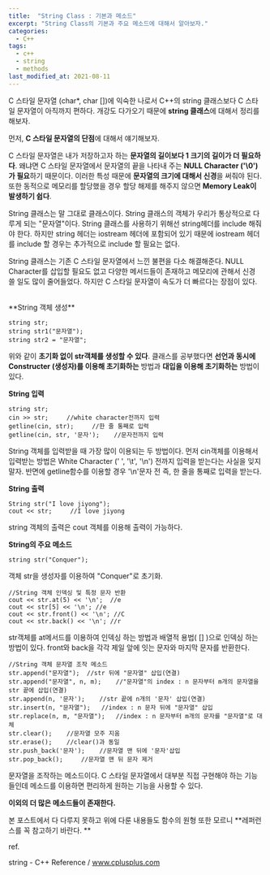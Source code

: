 ```yaml
---
title:  "String Class : 기본과 메소드"
excerpt: "String Class의 기본과 주요 메소드에 대해서 알아보자."
categories:
  - C++
tags:
  - c++
  - string
  - methods
last_modified_at: 2021-08-11
---
```


C 스타일 문자열 (char\*, char \[\])에 익숙한 나로서 C++의 string 클래스보다 C 스타일 문자열이 아직까지 편하다.
개강도 다가오기 때문에 **string 클래스**에 대해서 정리를 해보자.

먼저, **C 스타일 문자열의 단점**에 대해서 얘기해보자. 

C 스타일 문자열은 내가 저장하고자 하는 **문자열의 길이보다 1 크기의 길이가 더 필요하다**.
왜냐면 C 스타일 문자열에서 문자열의 끝을 나타내 주는 **NULL Character ('\\0')가 필요**하기 때문이다. 
이러한 특성 때문에 **문자열의 크기에 대해서 신경**을 써줘야 된다.
또한 동적으로 메모리를 할당했을 경우 할당 해제를 해주지 않으면 **Memory Leak이 발생하기 쉽다**. 

String 클래스는 말 그대로 클래스이다. String 클래스의 객체가 우리가 통상적으로 다루게 되는 "문자열"이다.
String 클래스를 사용하기 위해선 string헤더를 include 해줘야 한다. 하지만 string 헤더는 iostream 헤더에 포함되어 있기 때문에 iostream 헤더를 include 할 경우는 추가적으로 include 할 필요는 없다. 

String 클래스는 기존 C 스타일 문자열에서 느낀 불편을 다소 해결해준다. NULL Character를 삽입할 필요도 없고 다양한 메서드들이 존재하고 메모리에 관해서 신경 쓸 일도 많이 줄어들었다.
하지만 C 스타일 문자열이 속도가 더 빠르다는 장점이 있다. 

<br/>
**String 객체 생성**

```
string str;
string str1("문자열");
string str2 = "문자열";
```

위와 같이 **초기화 없이 str객체를 생성할 수 있다**.
클래스를 공부했다면 **선언과 동시에 Constructer (생성자)를 이용해 초기화하는** 방법과 **대입을 이용해 초기화하는** 방법이 있다. 

**String 입력**

```
string str;
cin >> str;     //white character전까지 입력
getline(cin, str);     //한 줄 통째로 입력
getline(cin, str, '문자');	//문자전까지 입력
```

String 객체를 입력받을 때 가장 많이 이용되는 두 방법이다. 먼저 cin객체를 이용해서 입력받는 방법은 White Character (' ', '\\t', '\\n') 전까지 입력을 받는다는 사실을 잊지 말자. 반면에 getline함수를 이용할 경우 '\\n'문자 전 즉, 한 줄을 통째로 입력을 받는다. 

**String 출력**

```
String str("I love jiyong");
cout << str;     //I love jiyong
```

string 객체의 출력은 cout 객체를 이용해 출력이 가능하다.

**String의 주요 메소드**

```
string str("Conquer");
```

객체 str을 생성자를 이용하여 "Conquer"로 초기화.

```
//String 객체 인덱싱 및 특정 문자 반환
cout << str.at(5) << '\n';	//e
cout << str[5] << '\n';	//e
cout << str.front() << '\n'; //C
cout << str.back() << '\n'; //r
```

str객체를 at메서드를 이용하여 인덱싱 하는 방법과 배열적 용법( \[\] )으로 인덱싱 하는 방법이 있다.
front와 back을 각각 제일 앞에 잇는 문자와 마지막 문자를 반환한다. 

```
//String 객체 문자열 조작 메소드
str.append("문자열");	//str 뒤에 "문자열" 삽입(연결)
str.append("문자열", n, m);	//"문자열"의 index : n 문자부터 m개의 문자열을 str 끝에 삽입(연결)
str.append(n, '문자');	//str 끝에 n개의 '문자' 삽입(연결)
str.insert(n, "문자열");	//index : n 문자 뒤에 "문자열" 삽입
str.replace(n, m, "문자열");	//index : n 문자부터 m개의 문자를 "문자열"로 대체
str.clear();	//문자열 모주 지움
str.erase();	//clear()과 동일
str.push_back('문자');	//문자열 맨 뒤에 '문자'삽입
str.pop_back();		//문자열 맨 뒤 문자 제거
```

문자열을 조작하는 메소드이다. C 스타일 문자열에서 대부분 직접 구현해야 하는 기능들인데 메소드를 이용하면 편리하게 원하는 기능을 사용할 수 있다. 

**이외의 더 많은 메소드들이 존재한다.**

본 포스트에서 다 다루지 못하고 위에 다룬 내용들도 함수의 원형 또한 모르니 **레퍼런스를 꼭 참고하기 바란다. **

ref.

string - C++ Reference / www.cplusplus.com


